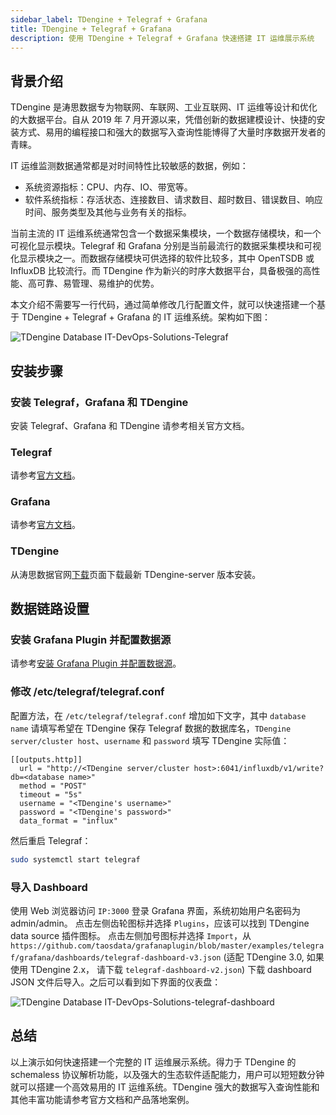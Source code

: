 ```yaml
---
sidebar_label: TDengine + Telegraf + Grafana
title: TDengine + Telegraf + Grafana
description: 使用 TDengine + Telegraf + Grafana 快速搭建 IT 运维展示系统
---
```


## 背景介绍

TDengine 是涛思数据专为物联网、车联网、工业互联网、IT 运维等设计和优化的大数据平台。自从 2019 年 7 月开源以来，凭借创新的数据建模设计、快捷的安装方式、易用的编程接口和强大的数据写入查询性能博得了大量时序数据开发者的青睐。

IT 运维监测数据通常都是对时间特性比较敏感的数据，例如：

- 系统资源指标：CPU、内存、IO、带宽等。
- 软件系统指标：存活状态、连接数目、请求数目、超时数目、错误数目、响应时间、服务类型及其他与业务有关的指标。

当前主流的 IT 运维系统通常包含一个数据采集模块，一个数据存储模块，和一个可视化显示模块。Telegraf 和 Grafana 分别是当前最流行的数据采集模块和可视化显示模块之一。而数据存储模块可供选择的软件比较多，其中 OpenTSDB 或 InfluxDB 比较流行。而 TDengine 作为新兴的时序大数据平台，具备极强的高性能、高可靠、易管理、易维护的优势。

本文介绍不需要写一行代码，通过简单修改几行配置文件，就可以快速搭建一个基于 TDengine + Telegraf + Grafana 的 IT 运维系统。架构如下图：

![TDengine Database IT-DevOps-Solutions-Telegraf](./IT-DevOps-Solutions-Telegraf.webp)

## 安装步骤

### 安装 Telegraf，Grafana 和 TDengine

安装 Telegraf、Grafana 和 TDengine 请参考相关官方文档。

### Telegraf

请参考[官方文档](https://portal.influxdata.com/downloads/)。

### Grafana

请参考[官方文档](https://grafana.com/grafana/download)。

### TDengine

从涛思数据官网[下载](http://taosdata.com/cn/all-downloads/)页面下载最新 TDengine-server 版本安装。

## 数据链路设置

### 安装 Grafana Plugin 并配置数据源

请参考[安装 Grafana Plugin 并配置数据源](../../third-party/grafana/#%E5%AE%89%E8%A3%85-grafana-plugin-%E5%B9%B6%E9%85%8D%E7%BD%AE%E6%95%B0%E6%8D%AE%E6%BA%90)。

### 修改 /etc/telegraf/telegraf.conf

配置方法，在 `/etc/telegraf/telegraf.conf` 增加如下文字，其中 `database name` 请填写希望在 TDengine 保存 Telegraf 数据的数据库名，`TDengine server/cluster host`、`username` 和 `password` 填写 TDengine 实际值：

```
[[outputs.http]]
  url = "http://<TDengine server/cluster host>:6041/influxdb/v1/write?db=<database name>"
  method = "POST"
  timeout = "5s"
  username = "<TDengine's username>"
  password = "<TDengine's password>"
  data_format = "influx"
```

然后重启 Telegraf：

```bash
sudo systemctl start telegraf
```

### 导入 Dashboard

使用 Web 浏览器访问 `IP:3000` 登录 Grafana 界面，系统初始用户名密码为 admin/admin。
点击左侧齿轮图标并选择 `Plugins`，应该可以找到 TDengine data source 插件图标。
点击左侧加号图标并选择 `Import`，从 `https://github.com/taosdata/grafanaplugin/blob/master/examples/telegraf/grafana/dashboards/telegraf-dashboard-v3.json` (适配 TDengine 3.0, 如果使用 TDengine 2.x， 请下载 `telegraf-dashboard-v2.json`) 下载 dashboard JSON 文件后导入。之后可以看到如下界面的仪表盘：

![TDengine Database IT-DevOps-Solutions-telegraf-dashboard](./IT-DevOps-Solutions-telegraf-dashboard.webp)

## 总结

以上演示如何快速搭建一个完整的 IT 运维展示系统。得力于 TDengine 的 schemaless 协议解析功能，以及强大的生态软件适配能力，用户可以短短数分钟就可以搭建一个高效易用的 IT 运维系统。TDengine 强大的数据写入查询性能和其他丰富功能请参考官方文档和产品落地案例。
